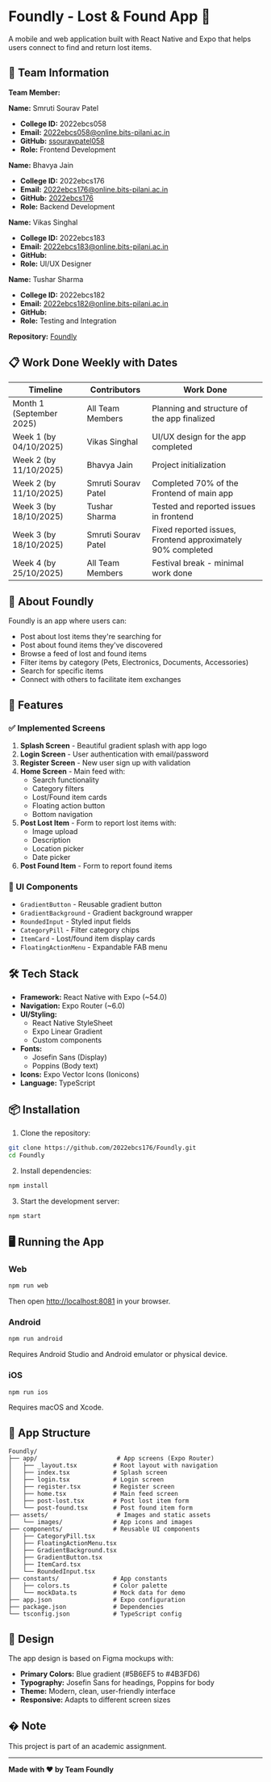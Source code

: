 # Foundly - Lost & Found App 📍

A mobile and web application built with React Native and Expo that helps users connect to find and return lost items.

## 👥 Team Information

**Team Member:**

**Name:** Smruti Sourav Patel

- **College ID:** 2022ebcs058
- **Email:** <2022ebcs058@online.bits-pilani.ac.in>
- **GitHub:** [ssouravpatel058](https://github.com/ssouravpatel058)
- **Role:** Frontend Development

**Name:** Bhavya Jain

- **College ID:** 2022ebcs176
- **Email:** <2022ebcs176@online.bits-pilani.ac.in>
- **GitHub:** [2022ebcs176](https://github.com/2022ebcs176)
- **Role:** Backend Development

**Name:** Vikas Singhal

- **College ID:** 2022ebcs183
- **Email:** <2022ebcs183@online.bits-pilani.ac.in>
- **GitHub:**
- **Role:** UI/UX Designer

**Name:** Tushar Sharma

- **College ID:** 2022ebcs182
- **Email:** <2022ebcs182@online.bits-pilani.ac.in>
- **GitHub:**
- **Role:** Testing and Integration

**Repository:** [Foundly](https://github.com/2022ebcs176/Foundly.git)

## 📋 Work Done Weekly with Dates

| Timeline | Contributors | Work Done |
|----------|-------------|-----------|
| Month 1 (September 2025) | All Team Members | Planning and structure of the app finalized |
| Week 1 (by 04/10/2025) | Vikas Singhal | UI/UX design for the app completed |
| Week 2 (by 11/10/2025) | Bhavya Jain | Project initialization |
| Week 2 (by 11/10/2025) | Smruti Sourav Patel | Completed 70% of the Frontend of main app |
| Week 3 (by 18/10/2025) | Tushar Sharma | Tested and reported issues in frontend |
| Week 3 (by 18/10/2025) | Smruti Sourav Patel | Fixed reported issues, Frontend approximately 90% completed |
| Week 4 (by 25/10/2025) | All Team Members | Festival break - minimal work done |

## 🎯 About Foundly

Foundly is an app where users can:

- Post about lost items they're searching for
- Post about found items they've discovered
- Browse a feed of lost and found items
- Filter items by category (Pets, Electronics, Documents, Accessories)
- Search for specific items
- Connect with others to facilitate item exchanges

## 🚀 Features

### ✅ Implemented Screens

1. **Splash Screen** - Beautiful gradient splash with app logo
2. **Login Screen** - User authentication with email/password
3. **Register Screen** - New user sign up with validation
4. **Home Screen** - Main feed with:
   - Search functionality
   - Category filters
   - Lost/Found item cards
   - Floating action button
   - Bottom navigation
5. **Post Lost Item** - Form to report lost items with:
   - Image upload
   - Description
   - Location picker
   - Date picker
6. **Post Found Item** - Form to report found items

### 🎨 UI Components

- `GradientButton` - Reusable gradient button
- `GradientBackground` - Gradient background wrapper
- `RoundedInput` - Styled input fields
- `CategoryPill` - Filter category chips
- `ItemCard` - Lost/found item display cards
- `FloatingActionMenu` - Expandable FAB menu

## 🛠️ Tech Stack

- **Framework:** React Native with Expo (~54.0)
- **Navigation:** Expo Router (~6.0)
- **UI/Styling:**
  - React Native StyleSheet
  - Expo Linear Gradient
  - Custom components
- **Fonts:**
  - Josefin Sans (Display)
  - Poppins (Body text)
- **Icons:** Expo Vector Icons (Ionicons)
- **Language:** TypeScript

## 📦 Installation

1. Clone the repository:

```bash
git clone https://github.com/2022ebcs176/Foundly.git
cd Foundly
```

2. Install dependencies:

```bash
npm install
```

3. Start the development server:

```bash
npm start
```

## 🖥️ Running the App

### Web

```bash
npm run web
```

Then open [http://localhost:8081](http://localhost:8081) in your browser.

### Android

```bash
npm run android
```

Requires Android Studio and Android emulator or physical device.

### iOS

```bash
npm run ios
```

Requires macOS and Xcode.

## 📱 App Structure

```
Foundly/
├── app/                      # App screens (Expo Router)
│   ├── _layout.tsx          # Root layout with navigation
│   ├── index.tsx            # Splash screen
│   ├── login.tsx            # Login screen
│   ├── register.tsx         # Register screen
│   ├── home.tsx             # Main feed screen
│   ├── post-lost.tsx        # Post lost item form
│   └── post-found.tsx       # Post found item form
├── assets/                   # Images and static assets
│   └── images/              # App icons and images
├── components/              # Reusable UI components
│   ├── CategoryPill.tsx
│   ├── FloatingActionMenu.tsx
│   ├── GradientBackground.tsx
│   ├── GradientButton.tsx
│   ├── ItemCard.tsx
│   └── RoundedInput.tsx
├── constants/               # App constants
│   ├── colors.ts            # Color palette
│   └── mockData.ts          # Mock data for demo
├── app.json                 # Expo configuration
├── package.json             # Dependencies
└── tsconfig.json            # TypeScript config
```

## 🎨 Design

The app design is based on Figma mockups with:

- **Primary Colors:** Blue gradient (#5B6EF5 to #4B3FD6)
- **Typography:** Josefin Sans for headings, Poppins for body
- **Theme:** Modern, clean, user-friendly interface
- **Responsive:** Adapts to different screen sizes

## � Note

This project is part of an academic assignment.

---

**Made with ❤️ by Team Foundly**
